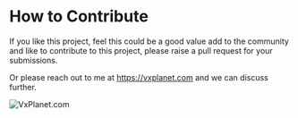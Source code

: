# How to Contribute
If you like this project, feel this could be a good value add to the community and like to contribute to this project, please raise a pull request for your submissions.

Or please reach out to me at https://vxplanet.com and we can discuss further.

![VxPlanet.com](https://serveritpro.files.wordpress.com/2021/09/vxplanet_correct.png)
